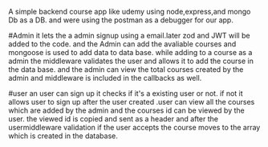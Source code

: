 A simple backend course app like udemy
using node,express,and mongo Db as a DB.
and were using the postman as a debugger for our app.

#Admin
it lets the a admin signup using a email.later zod and JWT will be added to the code.
and the Admin can add the avaliable courses and mongoose is used to add data to data base.
while adding to a course as a admin the middleware validates the user and allows it to add the course in the data base.
and the admin can view the total courses created by the admin and middleware is included in the callbacks as well.

#user
an user can sign up it checks if it's a existing user or not. if not it allows user to sign up
after the user created .user can view all the courses which are added by the admin and the courses id can be viewed by the user.
the viewed id is copied and sent as a header and after the usermiddleware validation if the user accepts the course moves to the array which is created in the database.


